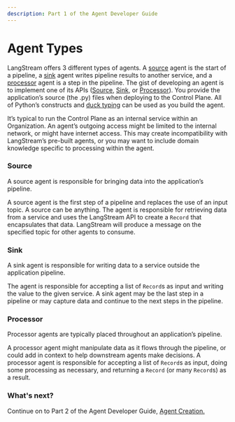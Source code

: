 ```yaml
---
description: Part 1 of the Agent Developer Guide
---
```


# Agent Types

LangStream offers 3 different types of agents. A [source](../custom-agents/python-source.md) agent is the start of a pipeline, a [sink](../custom-agents/python-sink.md) agent writes pipeline results to another service, and a [processor](../custom-agents/python-function.md) agent is a step in the pipeline. The gist of developing an agent is to implement one of its APIs ([Source](../custom-agents/python-source.md), [Sink](../custom-agents/python-sink.md), or [Processor](../custom-agents/python-function.md)). You provide the application’s source (the .py) files when deploying to the Control Plane. All of Python’s constructs and [duck typing](https://towardsdatascience.com/duck-typing-python-7aeac97e11f8) can be used as you build the agent.

It’s typical to run the Control Plane as an internal service within an Organization. An agent’s outgoing access might be limited to the internal network, or might have internet access. This may create incompatibility with LangStream’s pre-built agents, or you may want to include domain knowledge specific to processing within the agent.&#x20;

### Source

A source agent is responsible for bringing data into the application’s pipeline.&#x20;

A source agent is the first step of a pipeline and replaces the use of an input topic. A source can be anything. The agent is responsible for retrieving data from a service and uses the LangStream API to create a `Record` that encapsulates that data. LangStream will produce a message on the specified topic for other agents to consume.

### Sink

A sink agent is responsible for writing data to a service outside the application pipeline.&#x20;

The agent is responsible for accepting a list of `Record`s as input and writing the value to the given service. A sink agent may be the last step in a pipeline or may capture data and continue to the next steps in the pipeline.

### Processor

Processor agents are typically placed throughout an application’s pipeline.&#x20;

A processor agent might manipulate data as it flows through the pipeline, or could add in context to help downstream agents make decisions. A processor agent is responsible for accepting a list of `Record`s as input, doing some processing as necessary, and returning a `Record` (or many `Record`s) as a result.

### What's next?

Continue on to Part 2 of the Agent Developer Guide, [Agent Creation.](agent-creation.md)
